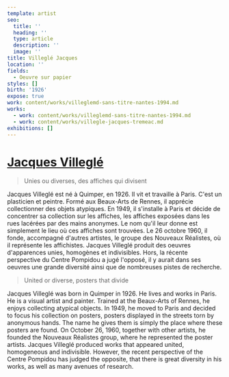```yaml
---
template: artist
seo:
  title: ''
  heading: ''
  type: article
  description: ''
  image: ''
title: Villeglé Jacques
location: ''
fields:
  - Oeuvre sur papier
styles: []
birth: '1926'
expose: true
work: content/works/villeglemd-sans-titre-nantes-1994.md
works:
  - work: content/works/villeglemd-sans-titre-nantes-1994.md
  - work: content/works/villegle-jacques-tremeac.md
exhibitions: []
---
```


# [Jacques Villeglé](https://www.moma.org/artists/6163 "jacques villéglé villglé")

> Unies ou diverses, des affiches qui divisent

Jacques Villeglé est né à Quimper, en 1926. Il vit et travaille à Paris. C'est un plasticien et peintre. Formé aux Beaux-Arts de Rennes, il apprécie collectionner des objets atypiques. En 1949, il s'installe à Paris et décide de concentrer sa collection sur les affiches, les affiches exposées dans les rues lacérées par des mains anonymes. Le nom qu'il leur donne est simplement le lieu où ces affiches sont trouvées. Le 26 octobre 1960, il fonde, accompagné d'autres artistes, le groupe des Nouveaux Réalistes, où il représente les affichistes. Jacques Villeglé produit des oeuvres d'apparences unies, homogènes et indivisibles. Hors, la récente perspective du Centre Pompidou a jugé l'opposé, il y aurait dans ses oeuvres une grande diversité ainsi que de nombreuses pistes de recherche.

> United or diverse, posters that divide

Jacques Villeglé was born in Quimper in 1926. He lives and works in Paris. He is a visual artist and painter. Trained at the Beaux-Arts of Rennes, he enjoys collecting atypical objects. In 1949, he moved to Paris and decided to focus his collection on posters, posters displayed in the streets torn by anonymous hands. The name he gives them is simply the place where these posters are found. On October 26, 1960, together with other artists, he founded the Nouveaux Réalistes group, where he represented the poster artists. Jacques Villeglé produced works that appeared united, homogeneous and indivisible. However, the recent perspective of the Centre Pompidou has judged the opposite, that there is great diversity in his works, as well as many avenues of research.
